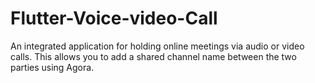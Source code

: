 # Flutter-Voice-video-Call
An integrated application for holding online meetings via audio or video calls. This allows you to add a shared channel name between the two parties using Agora.
